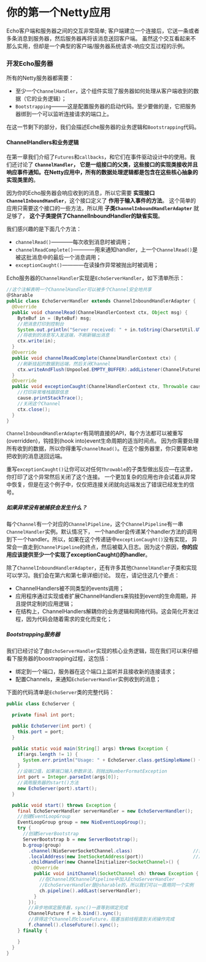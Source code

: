 你的第一个Netty应用
========================================================
Echo客户端和服务器之间的交互非常简单; 客户端建立一个连接后，它送一条或者多条消息到服务器，然后服务器再将该消息送回客户端。
虽然这个交互看起来不那么实用，但却是一个典型的客户端/服务器系统请求-响应交互过程的示例。

### 开发Echo服务器
所有的Netty服务器都需要：
+ 至少一个`ChannelHandler`，这个组件实现了服务器如何处理从客户端收到的数据（它的业务逻辑）；
+ `Bootstrapping`———这是配置服务器的启动代码。至少要做的是，它把服务器绑到一个可以监听连接请求的端口上。

在这一节剩下的部分，我们会描述Eche服务器的业务逻辑和`Bootstrapping`代码。

#### ChannelHandlers和业务逻辑
在第一章我们介绍了`Futures`和`callbacks`，和它们在事件驱动设计中的使用。我们还讨论了 **`ChannelHandler`，
它是一组接口的父类，这些接口的实现类接收并且响应事件通知。在Netty应用中，所有的数据处理逻辑都是包含在这些核心抽象的实现类里的**。

因为你的Echo服务器会响应收到的消息，所以它需要 **实现接口`ChannelInboundHandler`**，这个接口定义了 **作用于输入事件的方法**。
这个简单的应用只需要这个接口的一些方法，所以用 **子类`ChannelInboundHandlerAdapter`** 就足够了，
**这个子类提供了ChannelInboundHandler的缺省实现**。

我们感兴趣的是下面几个方法：
+ `channelRead()`————每次收到消息时被调用；
+ `channelReadComplete()`————用来通知handler，上一个`ChannelRead()`是被这批消息中的最后一个消息调用；
+ `exceptionCaught()`————在读操作异常被抛出时被调用；

Echo服务器的`ChannelHandler`实现是`EchoServerHandler`，如下清单所示：
```java
//这个注解表明一个ChannelHandler可以被多个Channel安全地共享
＠Sharable
public class EchoServerHandler extends ChannelInboundHandlerAdapter {
  @Override
  public void channelRead(ChannelHandlerContext ctx, Object msg) {
    ByteBuf in = (ByteBuf) msg;
    //把消息打印到控制台
    System.out.println("Server received: " + in.toString(CharsetUtil.UTF_8));
    //将收到的消息写入发送端，不刷新输出消息
    ctx.write(in);
  }
  @Override
  public void channelReadComplete(ChannelHandlerContext ctx) {
    //刷新挂起的数据到远端，然后关闭Channel
    ctx.writeAndFlush(Unpooled.EMPTY_BUFFER).addListener(ChannelFutureListener.CLOSE);
  }
  @Override
  public void exceptionCaught(ChannelHandlerContext ctx, Throwable cause) {
    //打印异常堆栈跟踪信息
    cause.printStackTrace();
    //关闭这个Channel
    ctx.close();
  }
}
```
`ChannelInboundHandlerAdapter`有简明直接的API，每个方法都可以被重写(overridden)，钩挂到(hook into)event生命周期的适当时间点。
因为你需要处理所有收到的数据，所以你得重写`channelRead()`。在这个服务器里，你只要简单地把收到的消息送回远端。

重写`exceptionCaught()`让你可以对任何`Throwable`的子类型做出反应—在这里，你打印了这个异常然后关闭了这个连接。
一个更加复杂的应用也许会试着从异常中恢复，但是在这个例子中，仅仅把连接关闭就向远端发出了错误已经发生的信号。

##### 如果异常没有被捕获会发生什么？
每个`Channel`有一个对应的`ChannelPipeline`，这个`ChannelPipeline`有一串`ChannelHandler`实例。默认情况下，
一个handler会传递某个handler方法的调用到下一个handler。所以，如果在这个传递链中`exceptionCaught()`没有实现，
异常会一直走到`ChannelPipeline`的终点，然后被载入日志。因为这个原因，**你的应用应该提供至少一个实现了exceptionCaught()的handler**。

除了`ChannelInboundHandlerAdapter`，还有许多其他`ChannelHandler`子类和实现可以学习。我们会在第六和第七章详细讨论。
现在，请记住这几个要点：
+ ChannelHandlers被不同类型的events调用；
+ 应用程序通过实现或者扩展ChannelHandlers来钩挂到event的生命周期，并且提供定制的应用逻辑；
+ 在结构上，ChannelHandlers解耦你的业务逻辑和网络代码。这会简化开发过程，因为代码会随着需求的变化而变化；

##### Bootstrapping服务器
我们已经讨论了由`EchoServerHandler`实现的核心业务逻辑，现在我们可以来仔细看下服务器的boostrapping过程，这包括：
+ 绑定到一个端口，服务器在这个端口上监听并且接收新的连接请求；
+ 配置Channels，来通知`EchoServerHandler`实例收到的消息；

下面的代码清单是`EchoServer`类的完整代码：
```java
public class EchoServer {

  private final int port;

  public EchoServer(int port) {
    this.port = port;
  }

  public static void main(String[] args) throws Exception {
    if(args.length != 1) {
      System.err.println("Usage: " + EchoServer.class.getSimpleName() + " <port>");
    }
    //设端口值，如果端口输入参数非法，则抛出NumberFormatException
    int port = Integer.parseInt(args[0]);
    //调用服务器的start()方法
    new EchoServer(port).start();
  }

  public void start() throws Exception {
    final EchoServerHandler serverHandler = new EchoServerHandler();
    //创建EventLoopGroup
    EventLoopGroup group = new NioEventLoopGroup();
    try {
      //创建ServerBootstrap
      ServerBootstrap b = new ServerBootstrap();
      b.group(group)
        .channel(NioServerSocketChannel.class)                      //指定使用一个NIO传输Channel
        .localAddress(new InetSocketAddress(port))                  //用指定的端口设置socket地址
        .childHandler(new ChannelInitializer<SocketChannel>() {
          @Override
          public void initChannel(SocketChannel ch) throws Exception {
            //在Channel的ChannelPipeline中加入EchoServerHandler
            //EchoServerHandler是@sharable的，所以我们可以一直用同一个实例
            ch.pipeline().addLast(serverHandler);
          }
        });
        //异步地绑定服务器，sync()一直等到绑定完成
        ChannelFuture f = b.bind().sync();
        //获得这个Channel的closeFuture，阻塞当前线程直到关闭操作完成
        f.channel().closeFuture().sync();
    } finally {

    }
  }
}
```
